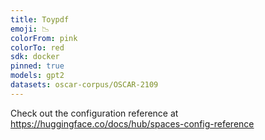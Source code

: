 ```yaml
---
title: Toypdf
emoji: 📉
colorFrom: pink
colorTo: red
sdk: docker
pinned: true
models: gpt2
datasets: oscar-corpus/OSCAR-2109
---
```


Check out the configuration reference at https://huggingface.co/docs/hub/spaces-config-reference

